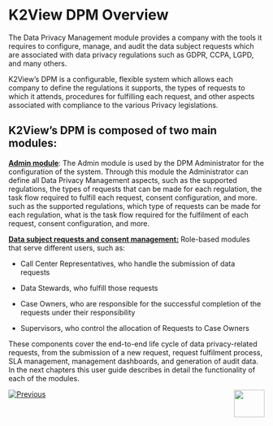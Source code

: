 # K2View DPM Overview

The Data Privacy Management module provides a company with the tools it requires to configure, manage, and audit the data subject requests which are associated with data privacy regulations such as GDPR, CCPA, LGPD, and many others.

K2View’s DPM is a configurable, flexible system which allows each company to define the regulations it supports, the types of requests to which it attends, procedures for fulfilling each request, and other aspects associated with compliance to the various Privacy legislations.

## K2View’s DPM is composed of two main modules: 

<u>**Admin module**</u>: The Admin module is used by the DPM Administrator for the configuration of the system. Through this module the Administrator can define all Data Privacy Management aspects, such as the supported regulations, the types of requests that can be made for each regulation, the task flow required to fulfill each request, consent configuration, and more. such as the supported regulations, which type of requests can be made for each regulation, what is the task flow required for the fulfilment of each request, consent configuration, and more. 

**<u>Data subject requests and consent management:</u>** Role-based modules that serve different users, such as:

- Call Center Representatives, who handle the submission of data requests

- Data Stewards, who fulfill those requests

- Case Owners, who are responsible for the successful completion of the requests under their responsibility

- Supervisors, who control the allocation of Requests to Case Owners


These components cover the end-to-end life cycle of data privacy-related requests, from the submission of a new request, request fulfilment process, SLA management, management dashboards, and generation of audit data. In the next chapters this user guide describes in detail the functionality of each of the modules. 


[![Previous](/articles/images/Previous.png)](/articles/00_DPM_User_Guide/02_DPM_Glossary.md)[<img align="right" width="60" height="54" src="/articles/images/Next.png">](/articles/00_DPM_User_Guide/04_DPM_Entities.md)
